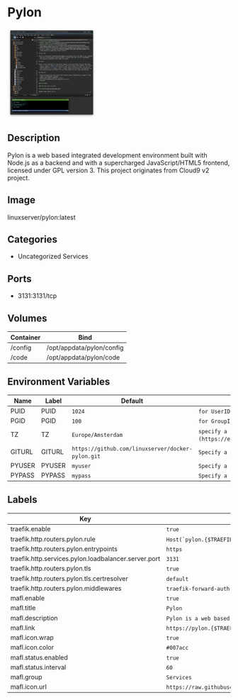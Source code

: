 # Pylon

![Logo](images/Pylon.png)

## Description
Pylon is a web based integrated development environment built with Node.js as a backend and with a supercharged JavaScript/HTML5 frontend, licensed under GPL version 3\. This project originates from Cloud9 v2 project.

## Image
linuxserver/pylon:latest

## Categories
- Uncategorized Services

## Ports
- 3131:3131/tcp

## Volumes
| Container | Bind |
|-----------|------|
| /config | /opt/appdata/pylon/config |
| /code | /opt/appdata/pylon/code |

## Environment Variables
| Name | Label | Default | Description |
|------|-------|---------|-------------|
| PUID | PUID | ```1024``` | ```for UserID``` |
| PGID | PGID | ```100``` | ```for GroupID``` |
| TZ | TZ | ```Europe/Amsterdam``` | ```specify a timezone to use, see this [list](https://en.wikipedia.org/wiki/List_of_tz_database_time_zones#List).``` |
| GITURL | GITURL | ```https://github.com/linuxserver/docker-pylon.git``` | ```Specify a git repo to checkout on first startup``` |
| PYUSER | PYUSER | ```myuser``` | ```Specify a basic auth user.``` |
| PYPASS | PYPASS | ```mypass``` | ```Specify a basic auth password.``` |

## Labels
| Key | Value |
|-----|-------|
| traefik.enable | ```true``` |
| traefik.http.routers.pylon.rule | ```Host(`pylon.{$TRAEFIK_INGRESS_DOMAIN}`)``` |
| traefik.http.routers.pylon.entrypoints | ```https``` |
| traefik.http.services.pylon.loadbalancer.server.port | ```3131``` |
| traefik.http.routers.pylon.tls | ```true``` |
| traefik.http.routers.pylon.tls.certresolver | ```default``` |
| traefik.http.routers.pylon.middlewares | ```traefik-forward-auth``` |
| mafl.enable | ```true``` |
| mafl.title | ```Pylon``` |
| mafl.description | ```Pylon is a web based integrated development environment built with Node.``` |
| mafl.link | ```https://pylon.{$TRAEFIK_INGRESS_DOMAIN}``` |
| mafl.icon.wrap | ```true``` |
| mafl.icon.color | ```#007acc``` |
| mafl.status.enabled | ```true``` |
| mafl.status.interval | ```60``` |
| mafl.group | ```Services``` |
| mafl.icon.url | ```https://raw.githubusercontent.com/pylonide/pylon/master/doc/screenshot02.png``` |


